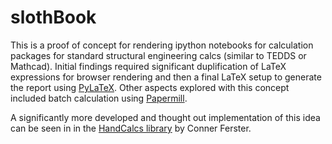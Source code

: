 # slothBook

This is a proof of concept for rendering ipython notebooks for calculation packages for standard structural engineering calcs (similar to TEDDS or Mathcad). Initial findings required significant duplification of LaTeX expressions for browser rendering and then a final LaTeX setup to generate the report using [PyLaTeX](https://jeltef.github.io/PyLaTeX/current/). Other aspects explored with this concept included batch calculation using [Papermill](https://papermill.readthedocs.io/en/latest/).

A significantly more developed and thought out implementation of this idea can be seen in in the [HandCalcs library](https://github.com/connorferster/handcalcs) by Conner Ferster.
